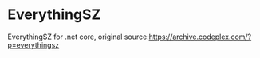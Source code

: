 # EverythingSZ
EverythingSZ for .net core, original source:https://archive.codeplex.com/?p=everythingsz
